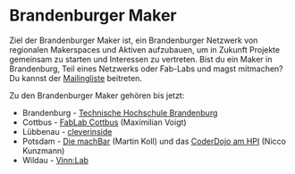 # Brandenburger Maker

Ziel der Brandenburger Maker ist, ein Brandenburger Netzwerk von regionalen Makerspaces und Aktiven aufzubauen, um in Zukunft Projekte gemeinsam zu starten und Interessen zu vertreten.
Bist du ein Maker in Brandenburg, Teil eines Netzwerks oder Fab-Labs und magst mitmachen?
Du kannst der [Mailingliste][mailing-list] beitreten.

Zu den Brandenburger Maker gehören bis jetzt:

- Brandenburg - [Technische Hochschule Brandenburg][thb]
- Cottbus - [FabLab Cottbus][fcb] (Maximilian Voigt)
- Lübbenau - [cleverinside][cleverinside]
- Potsdam - [Die machBar][machBar] (Martin Koll) und das [CoderDojo am HPI][cdp] (Nicco Kunzmann)
- Wildau - [Vinn:Lab][vinn-lab]

[mailing-list]: mailto%3Abrandenburger-list%40fablab-cottbus.de
[machBar]: https://machbar-potsdam.de/
[vinn-lab]: http://vinnlab.th-wildau.de/
[thb]: https://zhq.th-brandenburg.de/
[cleverinside]: http://jfvnet.de/cleverinside/
[cdp]: https://CoderDojoPotsdam.github.io/
[fcb]: http://fablab-cottbus.de
